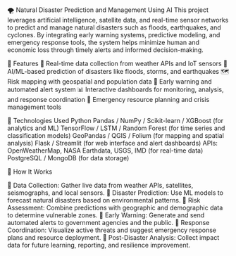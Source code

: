 🌪️ Natural Disaster Prediction and Management Using AI
This project leverages artificial intelligence, satellite data, and real-time sensor networks to predict and manage natural disasters such as floods, earthquakes, and cyclones. By integrating early warning systems, predictive modeling, and emergency response tools, the system helps minimize human and economic loss through timely alerts and informed decision-making.

📌 Features
📡 Real-time data collection from weather APIs and IoT sensors
🧠 AI/ML-based prediction of disasters like floods, storms, and earthquakes
🗺️ Risk mapping with geospatial and population data
📢 Early warning and automated alert system
📊 Interactive dashboards for monitoring, analysis, and response coordination
🚨 Emergency resource planning and crisis management tools

🔧 Technologies Used
Python
Pandas / NumPy / Scikit-learn / XGBoost (for analytics and ML)
TensorFlow / LSTM / Random Forest (for time series and classification models)
GeoPandas / QGIS / Folium (for mapping and spatial analysis)
Flask / Streamlit (for web interface and alert dashboards)
APIs: OpenWeatherMap, NASA Earthdata, USGS, IMD (for real-time data)
PostgreSQL / MongoDB (for data storage)

📍 How It Works

🔸 Data Collection: Gather live data from weather APIs, satellites, seismographs, and local sensors.
🔸 Disaster Prediction: Use ML models to forecast natural disasters based on environmental patterns.
🔸 Risk Assessment: Combine predictions with geographic and demographic data to determine vulnerable zones.
🔸 Early Warning: Generate and send automated alerts to government agencies and the public.
🔸 Response Coordination: Visualize active threats and suggest emergency response plans and resource deployment.
🔸 Post-Disaster Analysis: Collect impact data for future learning, reporting, and resilience improvement.
